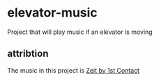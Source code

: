 # elevator-music
Project that will play music if an elevator is moving


## attribtion

The music in this project is [Zeit by 1st Contact](https://freemusicarchive.org/music/1st-contact/single/zeitmp3/)
